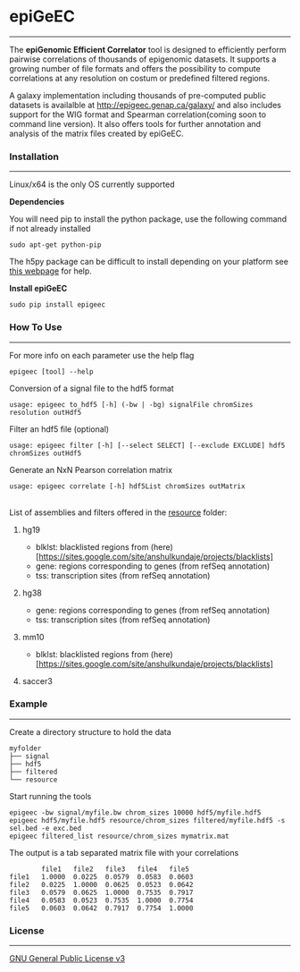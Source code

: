 # epiGeEC
- - - -
The **epiGenomic Efficient Correlator** tool is designed to efficiently perform pairwise correlations of thousands of epigenomic datasets. It supports a growing number of file formats and offers the possibility to compute correlations at any resolution on costum or predefined filtered regions.  
  
A galaxy implementation including thousands of pre-computed public datasets is availalble at http://epigeec.genap.ca/galaxy/ and also includes support for the WIG format and Spearman correlation(coming soon to command line version). It also offers tools for further annotation and analysis of the matrix files created by epiGeEC.

### Installation
- - - -
Linux/x64 is the only OS currently supported

**Dependencies**

You will need pip to install the python package, use the following command if not already installed

	sudo apt-get python-pip

The h5py package can be difficult to install depending on your platform see [this webpage](http://docs.h5py.org/en/latest/build.html) for help.

**Install epiGeEC**

	sudo pip install epigeec

### How To Use
- - - -

For more info on each parameter use the help flag

	epigeec [tool] --help

Conversion of a signal file to the hdf5 format

	usage: epigeec to_hdf5 [-h] (-bw | -bg) signalFile chromSizes resolution outHdf5

Filter an hdf5 file (optional)  

	usage: epigeec filter [-h] [--select SELECT] [--exclude EXCLUDE] hdf5 chromSizes outHdf5

Generate an NxN Pearson correlation matrix  

	usage: epigeec correlate [-h] hdf5List chromSizes outMatrix 
  
‌‌   
List of assemblies and filters offered in the [resource](epigeec/resource) folder:

1. hg19  
    * blklst: blacklisted regions from (here)[https://sites.google.com/site/anshulkundaje/projects/blacklists]  
    * gene: regions corresponding to genes (from refSeq annotation)  
    * tss: transcription sites (from refSeq annotation)  
    
1. hg38    
    * gene: regions corresponding to genes (from refSeq annotation)  
    * tss: transcription sites (from refSeq annotation)  
    
1. mm10   
    * blklst: blacklisted regions from (here)[https://sites.google.com/site/anshulkundaje/projects/blacklists]   
    
1. saccer3 
  
  
### Example
- - - -

Create a directory structure to hold the data

	myfolder  
	├── signal  
	├── hdf5  
	├── filtered
	└── resource 

Start running the tools

	epigeec -bw signal/myfile.bw chrom_sizes 10000 hdf5/myfile.hdf5
	epigeec hdf5/myfile.hdf5 resource/chrom_sizes filtered/myfile.hdf5 -s sel.bed -e exc.bed
	epigeec filtered_list resource/chrom_sizes mymatrix.mat  

The output is a tab separated matrix file with your correlations

			file1	file2	file3	file4	file5  
	file1	1.0000	0.0225	0.0579	0.0583	0.0603  
	file2	0.0225	1.0000	0.0625	0.0523	0.0642  
	file3	0.0579	0.0625	1.0000	0.7535	0.7917  
	file4	0.0583	0.0523	0.7535	1.0000	0.7754  
	file5	0.0603	0.0642	0.7917	0.7754	1.0000  

### License
- - - -
[GNU General Public License v3](LICENSE)
